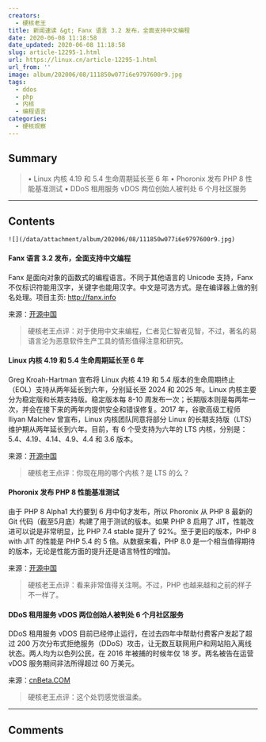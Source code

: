```yaml
---
creators:
  - 硬核老王
title: 新闻速读 &gt; Fanx 语言 3.2 发布，全面支持中文编程
date: 2020-06-08 11:18:58
date_updated: 2020-06-08 11:18:58
slug: article-12295-1.html
url: https://linux.cn/article-12295-1.html
url_from: ''
image: album/202006/08/111850w077i6e9797600r9.jpg
tags:
  - ddos
  - php
  - 内核
  - 编程语言
categories:
  - 硬核观察
---
```


## Summary

> • Linux 内核 4.19 和 5.4 生命周期延长至 6 年 • Phoronix 发布 PHP 8 性能基准测试 • DDoS 租用服务 vDOS 两位创始人被判处 6 个月社区服务

***

<!-- more -->

## Contents

`![](/data/attachment/album/202006/08/111850w077i6e9797600r9.jpg)`

#### Fanx 语言 3.2 发布，全面支持中文编程

Fanx 是面向对象的函数式的编程语言。不同于其他语言的 Unicode 支持，Fanx 不仅标识符能用汉字，关键字也能用汉字。中文是可选方式。是在编译器上做的别名处理。项目主页: <http://fanx.info>

来源：[开源中国](https://www.oschina.net/news/116270/fanx-3-2-released)

> 
> 硬核老王点评：对于使用中文来编程，仁者见仁智者见智，不过，著名的易语言沦为恶意软件生产工具的情形值得注意和研究。
> 
> 
> 

#### Linux 内核 4.19 和 5.4 生命周期延长至 6 年

Greg Kroah-Hartman 宣布将 Linux 内核 4.19 和 5.4 版本的生命周期终止（EOL）支持从两年延长到六年，分别延长至 2024 和 2025 年。Linux 内核主要分为稳定版和长期支持版。稳定版本每 8-10 周发布一次；长期版本则是每两年一次，并会在接下来的两年内提供安全和错误修复。2017 年，谷歌高级工程师 Iliyan Malchev 曾宣布，Linux 内核团队同意将部分 Linux 的长期支持版（LTS）维护期从两年延长到六年。目前，有 6 个受支持为六年的 LTS 内核，分别是：5.4、4.19、4.14、4.9、4.4 和 3.6 版本。

来源：[开源中国](https://www.oschina.net/news/116242/linux--kernel-4-19-and-5-4-will-now-be-supported-for-6-years)

> 
> 硬核老王点评：你现在用的哪个内核？是 LTS 的么？
> 
> 
> 

#### Phoronix 发布 PHP 8 性能基准测试

由于 PHP 8 Alpha1 大约要到 6 月中旬才发布，所以 Phoronix 从 PHP 8 最新的 Git 代码（截至5月底）构建了用于测试的版本。如果 PHP 8 启用了 JIT，性能改进可以说是非常明显，比 PHP 7.4 stable 提升了 92%。至于更旧的版本，PHP 8 with JIT 的性能是 PHP 5.4 的 5 倍。从数据来看，PHP 8.0 是一个相当值得期待的版本，无论是性能方面的提升还是语言特性的增加。

来源：[开源中国](https://www.oschina.net/news/116256/php8-jit-pre-alpha-benchmarks)

> 
> 硬核老王点评：看来非常值得关注啊。不过，PHP 也越来越和之前的样子不一样了。
> 
> 
> 

#### DDoS 租用服务 vDOS 两位创始人被判处 6 个月社区服务

DDoS 租用服务 vDOS 目前已经停止运行，在过去四年中帮助付费客户发起了超过 200 万次分布式拒绝服务（DDoS）攻击，让无数互联网用户和网站陷入离线状态。两人均为以色列公民，在 2016 年被捕的时候年仅 18 岁。两名被告在运营 vDOS 服务期间非法所得超过 60 万美元。

来源：[cnBeta.COM](https://www.cnbeta.com/articles/tech/988207.htm)

> 
> 硬核老王点评：这个处罚感觉很温柔。
> 
> 
>

***

## Comments
